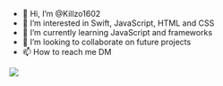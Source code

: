 - 👋 Hi, I’m @Killzo1602
- 👀 I’m interested in Swift, JavaScript, HTML and CSS
- 🌱 I’m currently learning JavaScript and frameworks
- 💞️ I’m looking to collaborate on future projects
- 📫 How to reach me DM

<img align="center" src="https://github-readme-stats.vercel.app/api/?username=anuraghazra&layout=compact/?username=<@Killzo1602>&theme=<THEME_NAME>" />


<!---
Killzo1602/Killzo1602 is a ✨ special ✨ repository because its `README.md` (this file) appears on your GitHub profile.
You can click the Preview link to take a look at your changes.
--->
